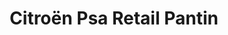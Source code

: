 ---
title: "Citroën Psa Retail Pantin"
url: /pantin/citroen-psa-retail-pantin/
shop: réparation de voitures
---